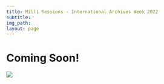 ```yaml
---
title: Milli Sessions - International Archives Week 2022
subtitle: 
img_path: 
layout: page
---
```


# Coming Soon!


![](https://i.imgur.com/wsR4vwk.jpg)

